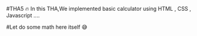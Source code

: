 #THA5 :fire:
In this THA,We implemented basic calculator using HTML , CSS , Javascript ....

#Let do some math here itself :sweat_smile:
